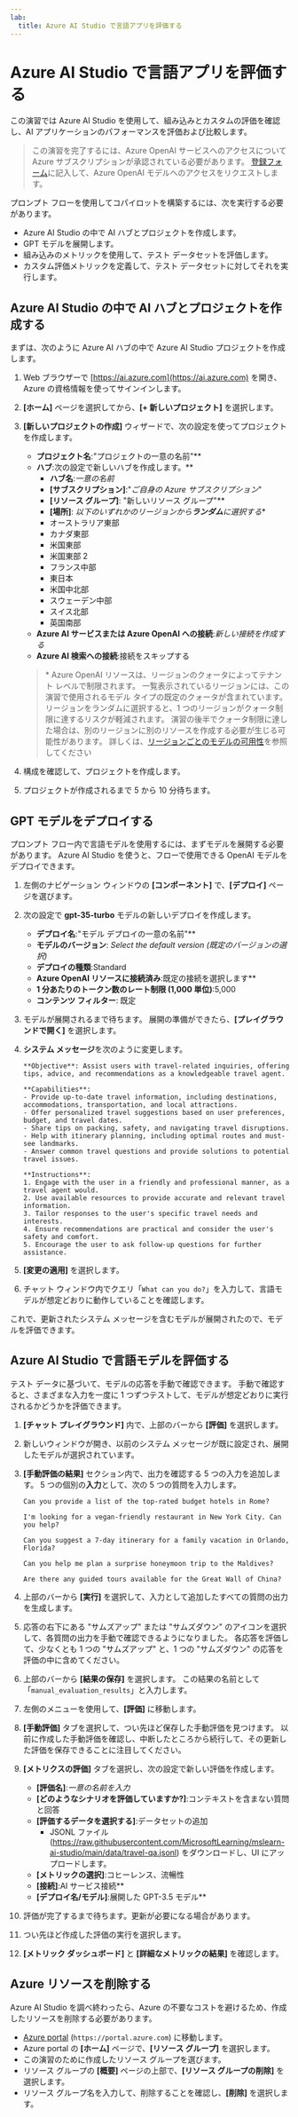```yaml
---
lab:
  title: Azure AI Studio で言語アプリを評価する
---
```


# Azure AI Studio で言語アプリを評価する

この演習では Azure AI Studio を使用して、組み込みとカスタムの評価を確認し、AI アプリケーションのパフォーマンスを評価および比較します。

> この演習を完了するには、Azure OpenAI サービスへのアクセスについて Azure サブスクリプションが承認されている必要があります。 [登録フォーム](https://learn.microsoft.com/legal/cognitive-services/openai/limited-access)に記入して、Azure OpenAI モデルへのアクセスをリクエストします。

プロンプト フローを使用してコパイロットを構築するには、次を実行する必要があります。

- Azure AI Studio の中で AI ハブとプロジェクトを作成します。
- GPT モデルを展開します。
- 組み込みのメトリックを使用して、テスト データセットを評価します。
- カスタム評価メトリックを定義して、テスト データセットに対してそれを実行します。

## Azure AI Studio の中で AI ハブとプロジェクトを作成する

まずは、次のように Azure AI ハブの中で Azure AI Studio プロジェクトを作成します。

1. Web ブラウザーで [https://ai.azure.com](https://ai.azure.com) を開き、Azure の資格情報を使ってサインインします。
1. **[ホーム]** ページを選択してから、**[+ 新しいプロジェクト]** を選択します。
1. **[新しいプロジェクトの作成]** ウィザードで、次の設定を使ってプロジェクトを作成します。
    - **プロジェクト名**:"プロジェクトの一意の名前"**
    - **ハブ**:次の設定で新しいハブを作成します。**
        - **ハブ名**:*一意の名前*
        - **[サブスクリプション]**:"*ご自身の Azure サブスクリプション*"
        - **[リソース グループ]**: "新しいリソース グループ"**
        - **[場所]**: *以下のいずれかのリージョンから**ランダム**に選択する*\*
        - オーストラリア東部
        - カナダ東部
        - 米国東部
        - 米国東部 2
        - フランス中部
        - 東日本
        - 米国中北部
        - スウェーデン中部
        - スイス北部
        - 英国南部
    - **Azure AI サービスまたは Azure OpenAI への接続**:*新しい接続を作成する*
    - **Azure AI 検索への接続**:接続をスキップする

    > \* Azure OpenAI リソースは、リージョンのクォータによってテナント レベルで制限されます。 一覧表示されているリージョンには、この演習で使用されるモデル タイプの既定のクォータが含まれています。 リージョンをランダムに選択すると、1 つのリージョンがクォータ制限に達するリスクが軽減されます。 演習の後半でクォータ制限に達した場合は、別のリージョンに別のリソースを作成する必要が生じる可能性があります。 詳しくは、[リージョンごとのモデルの可用性](https://learn.microsoft.com/azure/ai-services/openai/concepts/models#gpt-35-turbo-model-availability)を参照してください

1. 構成を確認して、プロジェクトを作成します。
1. プロジェクトが作成されるまで 5 から 10 分待ちます。

## GPT モデルをデプロイする

プロンプト フロー内で言語モデルを使用するには、まずモデルを展開する必要があります。 Azure AI Studio を使うと、フローで使用できる OpenAI モデルをデプロイできます。

1. 左側のナビゲーション ウィンドウの **[コンポーネント]** で、**[デプロイ]** ページを選びます。
1. 次の設定で **gpt-35-turbo** モデルの新しいデプロイを作成します。
    - **デプロイ名**:"モデル デプロイの一意の名前"**
    - **モデルのバージョン**: *Select the default version (既定のバージョンの選択)*
    - **デプロイの種類**:Standard
    - **Azure OpenAI リソースに接続済み**:既定の接続を選択します**
    - **1 分あたりのトークン数のレート制限 (1,000 単位)**:5,000
    - **コンテンツ フィルター**: 既定
1. モデルが展開されるまで待ちます。 展開の準備ができたら、**[プレイグラウンドで開く]** を選択します。
1. **システム メッセージ**を次のように変更します。

   ```
   **Objective**: Assist users with travel-related inquiries, offering tips, advice, and recommendations as a knowledgeable travel agent.

   **Capabilities**:
   - Provide up-to-date travel information, including destinations, accommodations, transportation, and local attractions.
   - Offer personalized travel suggestions based on user preferences, budget, and travel dates.
   - Share tips on packing, safety, and navigating travel disruptions.
   - Help with itinerary planning, including optimal routes and must-see landmarks.
   - Answer common travel questions and provide solutions to potential travel issues.
    
   **Instructions**:
   1. Engage with the user in a friendly and professional manner, as a travel agent would.
   2. Use available resources to provide accurate and relevant travel information.
   3. Tailor responses to the user's specific travel needs and interests.
   4. Ensure recommendations are practical and consider the user's safety and comfort.
   5. Encourage the user to ask follow-up questions for further assistance.
   ```

1. **[変更の適用]** を選択します。
1. チャット ウィンドウ内でクエリ「`What can you do?`」を入力して、言語モデルが想定どおりに動作していることを確認します。

これで、更新されたシステム メッセージを含むモデルが展開されたので、モデルを評価できます。

## Azure AI Studio で言語モデルを評価する

テスト データに基づいて、モデルの応答を手動で確認できます。 手動で確認すると、さまざまな入力を一度に 1 つずつテストして、モデルが想定どおりに実行されるかどうかを評価できます。

1. **[チャット プレイグラウンド]** 内で、上部のバーから **[評価]** を選択します。
1. 新しいウィンドウが開き、以前のシステム メッセージが既に設定され、展開したモデルが選択されています。
1. **[手動評価の結果]** セクション内で、出力を確認する 5 つの入力を追加します。 5 つの個別の**入力**として、次の 5 つの質問を入力します。

   `Can you provide a list of the top-rated budget hotels in Rome?`

   `I'm looking for a vegan-friendly restaurant in New York City. Can you help?`

   `Can you suggest a 7-day itinerary for a family vacation in Orlando, Florida?`

   `Can you help me plan a surprise honeymoon trip to the Maldives?`

   `Are there any guided tours available for the Great Wall of China?`

1. 上部のバーから **[実行]** を選択して、入力として追加したすべての質問の出力を生成します。
1. 応答の右下にある "サムズアップ" または "サムズダウン" のアイコンを選択して、各質問の出力を手動で確認できるようになりました。 各応答を評価して、少なくとも 1 つの "サムズアップ" と、1 つの "サムズダウン" の応答を評価の中に含めてください。
1. 上部のバーから **[結果の保存]** を選択します。 この結果の名前として「`manual_evaluation_results`」と入力します。
1. 左側のメニューを使用して、**[評価]** に移動します。
1. **[手動評価]** タブを選択して、つい先ほど保存した手動評価を見つけます。 以前に作成した手動評価を確認し、中断したところから続行して、その更新した評価を保存できることに注目してください。
1. **[メトリクスの評価]** タブを選択し、次の設定で新しい評価を作成します。
    - **[評価名]**:*一意の名前を入力*
    - **[どのようなシナリオを評価していますか?]**:コンテキストを含まない質問と回答
    - **[評価するデータを選択する]**:データセットの追加
        - JSONL ファイル (https://raw.githubusercontent.com/MicrosoftLearning/mslearn-ai-studio/main/data/travel-qa.jsonl) をダウンロードし、UI にアップロードします。
    - **[メトリックの選択]**:コヒーレンス、流暢性
    - **[接続]**:AI サービス接続**
    - **[デプロイ名/モデル]**:展開した GPT-3.5 モデル**
1. 評価が完了するまで待ちます。更新が必要になる場合があります。
1. つい先ほど作成した評価の実行を選択します。
1. **[メトリック ダッシュボード]** と **[詳細なメトリックの結果]** を確認します。

## Azure リソースを削除する

Azure AI Studio を調べ終わったら、Azure の不要なコストを避けるため、作成したリソースを削除する必要があります。

- [Azure portal](https://portal.azure.com) (`https://portal.azure.com`) に移動します。
- Azure portal の **[ホーム]** ページで、**[リソース グループ]** を選択します。
- この演習のために作成したリソース グループを選びます。
- リソース グループの **[概要]** ページの上部で、**[リソース グループの削除]** を選択します。
- リソース グループ名を入力して、削除することを確認し、**[削除]** を選択します。
